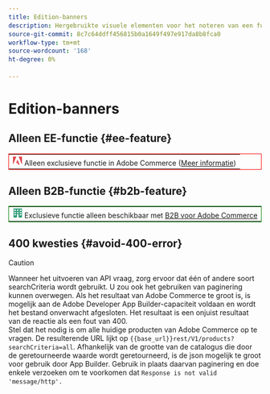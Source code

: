 ```yaml
---
title: Edition-banners
description: Hergebruikte visuele elementen voor het noteren van een functie of pagina's die op een specifieke uitgave van toepassing zijn
source-git-commit: 8c7c64ddff456815b0a1649f497e917da8b8fca0
workflow-type: tm+mt
source-wordcount: '168'
ht-degree: 0%

---
```


# Edition-banners

## Alleen EE-functie {#ee-feature}

<table style="border:1px solid red">
<tr><td><img alt="Adobe Commerce-functie" src="../assets/adobe-logo.svg" width="20" height="20" /> Alleen exclusieve functie in Adobe Commerce (<a href="https://experienceleague.adobe.com/docs/commerce-admin/user-guides/home.html#product-editions">Meer informatie</a>)</td></tr>
</table>

## Alleen B2B-functie {#b2b-feature}

<table style="border:1px solid green">
<tr><td><img alt="Adobe Commerce-functie" src="../assets/b2b.svg" width="20" height="20" /> Exclusieve functie alleen beschikbaar met <a href="https://experienceleague.adobe.com/docs/commerce-admin/user-guides/home.html#product-editions">B2B voor Adobe Commerce</a></td></tr>
</table>

## 400 kwesties {#avoid-400-error}

>[!CAUTION]
>
>Wanneer het uitvoeren van API vraag, zorg ervoor dat één of andere soort searchCriteria wordt gebruikt. U zou ook het gebruiken van paginering kunnen overwegen. Als het resultaat van Adobe Commerce te groot is, is mogelijk aan de Adobe Developer App Builder-capaciteit voldaan en wordt het bestand onverwacht afgesloten. Het resultaat is een onjuist resultaat van de reactie als een fout van 400.\
> Stel dat het nodig is om alle huidige producten van Adobe Commerce op te vragen. De resulterende URL lijkt op `{{base_url}}rest/V1/products?searchCriteria=all`. Afhankelijk van de grootte van de catalogus die door de geretourneerde waarde wordt geretourneerd, is de json mogelijk te groot voor gebruik door App Builder. Gebruik in plaats daarvan paginering en doe enkele verzoeken om te voorkomen dat `Response is not valid 'message/http'.`
